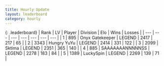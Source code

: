 ```yaml
---
title: Hourly Update
layout: leaderboard
category: hourly
---
```


{: .leaderboard}
| Rank | LV | Player | Division | Elo | Wins | Losses |
| --- | --- | --- | --- | --- | --- | --- |
| <span data-change="1">1</span> | 895 | <span title="ID: 402846">Onyx Gatekeeper</span> | LEGEND | <span data-change="6">2417</span> | <span data-change="2">217</span> | <span data-change="0">65</span> |
| <span data-change="-1">2</span> | 3343 | <span title="ID: 164871">Hungry YuYu</span> | LEGEND | <span data-change="0">2414</span> | <span data-change="0">331</span> | <span data-change="0">122</span> |
| <span data-change="0">3</span> | 2099 | <span title="ID: 353063">Sktima</span> | LEGEND | <span data-change="0">2351</span> | <span data-change="0">365</span> | <span data-change="0">140</span> |
| <span data-change="0">4</span> | 885 | <span title="ID: 174294">SAAAAAAANNNNNSS</span> | LEGEND | <span data-change="0">2278</span> | <span data-change="0">183</span> | <span data-change="0">84</span> |
| <span data-change="0">5</span> | 1389 | <span title="ID: 498412">LuckySpin</span> | LEGEND | <span data-change="0">2269</span> | <span data-change="0">139</span> | <span data-change="0">71</span> |
